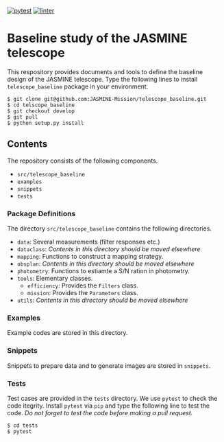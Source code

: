 [![pytest](https://github.com/JASMINE-Mission/telescope_baseline/actions/workflows/pytest.yml/badge.svg?branch=develop)](https://JASMINE-Mission.github.io/telescope_baseline/test_report/index.html)
[![linter](https://github.com/JASMINE-Mission/telescope_baseline/actions/workflows/linter.yml/badge.svg?branch=develop)](https://github.com/JASMINE-Mission/telescope_baseline/actions/workflows/linter.yml)

# Baseline study of the JASMINE telescope

This respository provides documents and tools to define the baseline design of the JASMINE telescope. Type the following lines to install `telescope_baseline` package in your environment.

``` console
$ git clone git@github.com:JASMINE-Mission/telescope_baseline.git
$ cd telscope_baseline
$ git checkout develop
$ git pull
$ python setup.py install
```


## Contents
The repository consists of the following components.

- `src/telescope_baseline`
- `examples`
- `snippets`
- `tests`


### Package Definitions
The directory `src/telescope_baseline` contains the following directories.

- `data`: Several measurements (filter responses etc.)
- `dataclass`: _Contents in this directory should be moved elsewhere_
- `mapping`: Functions to construct a mapping strategy.
- `obsplan`: _Contents in this directory should be moved elsewhere_
- `photometry`: Functions to estiamte a S/N ration in photometry.
- `tools`: Elementary classes.
    - `efficiency`: Provides the `Filters` class.
    - `mission`: Provides the `Parameters` class.
- `utils`: _Contents in this directory should be moved elsewhere_


### Examples
Example codes are stored in this directory.


### Snippets
Snippets to prepare data and to generate images are stored in `snippets`.


### Tests
Test cases are provided in the `tests` directory. We use `pytest` to check the code itegrity. Install `pytest` via `pip` and type the following line to test the code. _Do not forget to test the code before making a pull request._

``` console
$ cd tests
$ pytest
```
